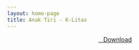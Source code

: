 ```yaml
---
layout: home-page
title: Anak Tiri - K-Litas
---
```


<center>
<a href="https://drive.google.com/uc?authuser=0&id=1G8T5j6kh-yuJlY-5U41JaJqmNKmTw89Y&export=download" ><i class="fa fa-caret-down" aria-hidden="true"></i>&nbsp; &nbsp;Download</a>
</center>

